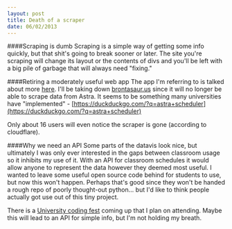 ```yaml
---
layout: post
title: Death of a scraper
date: 06/02/2013
---
```


####Scraping is dumb
Scraping is a simple way of getting some info quickly, but that shit's going to break sooner or later. The site you're scraping will change its layout or the contents of divs and you'll be left with a big pile of garbage that will always need "fixing." 

<!--more-->

####Retiring a moderately useful web app
The app I'm referring to is talked about more [here](/post/classroom-scraper).
I'll be taking down [brontasaur.us](http://brontasaur.us) since it will no longer be able to scrape data from Astra. It seems to be something many universities have "implemented" - [https://duckduckgo.com/?q=astra+scheduler](https://duckduckgo.com/?q=astra+scheduler)


Only about 16 users will even notice the scraper is gone (according to cloudflare).

####Why we need an API
Some parts of the datavis look nice, but ultimately I was only ever interested in the gaps between classroom usage so it inhibits my use of it. With an API for classroom schedules it would allow anyone to represent the data however they deemed most useful. I wanted to leave some useful open source code behind for students to use, but now this won't happen. Perhaps that's good since they won't be handed a rough repo of poorly thought-out python... but I'd like to think people actually got use out of this tiny project.

There is a [University coding fest](http://campus-codefest-2013.eventbrite.com) coming up that I plan on attending. Maybe this will lead to an API for simple info, but I'm not holding my breath.
